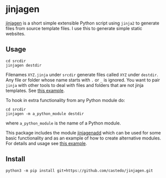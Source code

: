 # jinjagen

[jinjagen](jinjagen) is a short simple extensible Python script using `jinja2`
to generate files from source template files. I use this to generate simple
static websites.


## Usage

```
cd srcdir
jinjagen destdir
```

Filenames `XYZ.jinja` under `srcdir` generate files called `XYZ` under
`destdir`.
Any file or folder whose name starts with `.` or `_` is ignored.
You want to pair `jinja` with other tools to deal with files and folders that
are not jinja templates.
See [this example](example/).

To hook in extra functionality from any Python module do:

```
cd srcdir
jinjagen -m a_python_module destdir
```
where `a_python_module` is the name of a Python module.

This package includes the module [jinjagenadd](jinjagenadd/__init__.py) which
can be used for some basic functionality and as an example of how to create
alternative modules.
For details and usage see [this example](example/).


## Install

```
python3 -m pip install git+https://github.com/castedo/jinjagen.git
```

